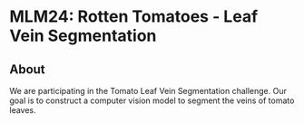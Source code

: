 # MLM24: Rotten Tomatoes - Leaf Vein Segmentation
## About
We are participating in the Tomato Leaf Vein Segmentation challenge. Our goal is to construct a computer vision model to segment the veins of tomato leaves.
